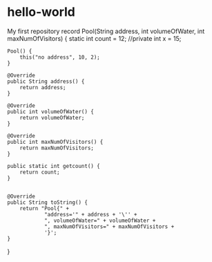 # hello-world
My first repository
record Pool(String address, int volumeOfWater, int maxNumOfVisitors) {
    static int count = 12;
//private int x = 15;

    Pool() {
        this("no address", 10, 2);
    }

    @Override
    public String address() {
        return address;
    }

    @Override
    public int volumeOfWater() {
        return volumeOfWater;
    }

    @Override
    public int maxNumOfVisitors() {
        return maxNumOfVisitors;
    }

    public static int getcount() {
        return count;
    }


    @Override
    public String toString() {
        return "Pool{" +
                "address='" + address + '\'' +
                ", volumeOfWater=" + volumeOfWater +
                ", maxNumOfVisitors=" + maxNumOfVisitors +
                '}';
    }
}

